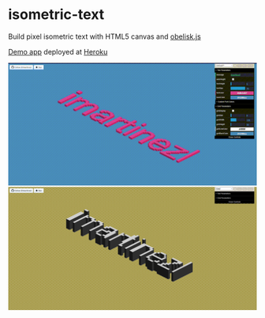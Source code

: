 # isometric-text

Build pixel isometric text with HTML5 canvas and [obelisk.js](https://github.com/nosir/obelisk.js/)

[Demo app](https://isometric-text.herokuapp.com/) deployed at [Heroku](https://www.heroku.com/)

![](doc/Screenshot_2.gif)
![](doc/Screenshot_1.png)
